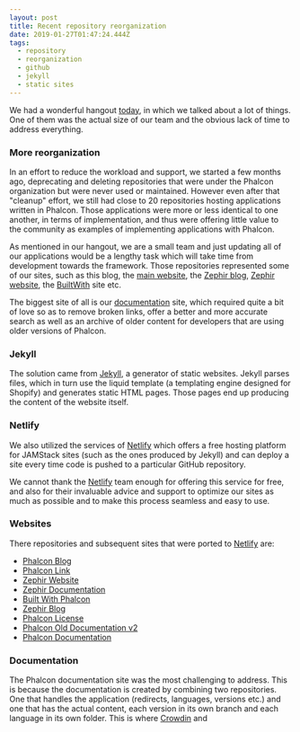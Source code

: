 ```yaml
---
layout: post
title: Recent repository reorganization
date: 2019-01-27T01:47:24.444Z
tags:
  - repository
  - reorganization
  - github
  - jekyll
  - static sites
---
```

We had a wonderful hangout [today](https://www.youtube.com/watch?v=OAN7W2zVRaI), in which we talked about a lot of things. One of them was the actual size of our team and the obvious lack of time to address everything.

### More reorganization
In an effort to reduce the workload and support, we started a few months ago, deprecating and deleting repositories that were under the Phalcon organization but were never used or maintained. However even after that "cleanup" effort, we still had close to 20 repositories hosting applications written in Phalcon. Those applications were more or less identical to one another, in terms of implementation, and thus were offering little value to the community as examples of implementing applications with Phalcon.

As mentioned in our hangout, we are a small team and just updating all of our applications would be a lengthy task which will take time from development towards the framework. Those repositories represented some of our sites, such as this blog, the [main website](https://phalconphp.com), the [Zephir blog](https://blog.zephir-lang.com), [Zephir website](https://zephir-lang.com), the [BuiltWith](https://builtwith.phalconphp.com) site etc.

The biggest site of all is our [documentation](https://docs.phalconphp.com) site, which required quite a bit of love so as to remove broken links, offer a better and more accurate search as well as an archive of older content for developers that are using older versions of Phalcon.

### Jekyll
The solution came from [Jekyll](https://jekyllrb.com), a generator of static websites. Jekyll parses files, which in turn use the liquid template (a templating engine designed for Shopify) and generates static HTML pages. Those pages end up producing the content of the website itself.

### Netlify
We also utilized the services of [Netlify](https://netlify.com) which offers a free hosting platform for JAMStack sites (such as the ones produced by Jekyll) and can deploy a site every time code is pushed to a particular GitHub repository. 

We cannot thank the [Netlify](https://netlify.com) team enough for offering this service for free, and also for their invaluable advice and support to optimize our sites as much as possible and to make this process seamless and easy to use.

### Websites
There repositories and subsequent sites that were ported to [Netlify](https://netlify.com) are:

* [Phalcon Blog](https://blog.phalconphp.com)
* [Phalcon Link](https://phalcon.link)
* [Zephir Website](https://zephir-lang.com)
* [Zephir Documentation](docs.zephir-lang.com)
* [Built With Phalcon](https://builtwith.phalconphp.com)
* [Zephir Blog](https://blog.zephir-lang.com)
* [Phalcon License](https://license.phalconphp.com)
* [Phalcon Old Documentation v2](https://olddocs.phalconphp.com)
* [Phalcon Documentation](https://docs.phalconphp.com)

### Documentation
The Phalcon documentation site was the most challenging to address. This is because the documentation is created by combining two repositories. One that handles the application (redirects, languages, versions etc.) and one that has the actual content, each version in its own branch and each language in its own folder. This is where [Crowdin](https://crowdin.com) and 







